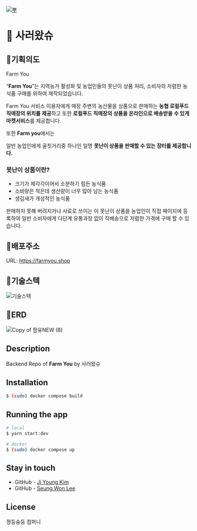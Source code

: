 [![뿌](https://user-images.githubusercontent.com/104861931/182099786-e270c694-89e3-43a3-abd3-4c36e18570d5.jpg)](https://farmback.shop/graphql)


# 🌽 사러왔슈

## 🍎**기획의도**

Farm You

“**Farm You**”는 지역농가 활성화 및 농업인들의 못난이 상품 처리, 소비자의 저렴한 농식품 구매를 위하여 제작되었습니다.

Farm You 서비스 이용자에게 매장 주변의 농산물을 상품으로 판매하는 **농협 로컬푸드 직매장의 위치를 제공**하고 또한 **로컬푸드 직매장의 상품을 온라인으로 배송받을 수 있게 마켓서비스**를 제공합니다.

또한 **Farm you**에서는

일반 농업인에게 골칫거리중 하나인 일명 **못난이 상품을 판매할 수 있는 장터를 제공합니다.**

### 못난이 상품이란?

-   크기가 제각각이어서 소분하기 힘든 농식품
-   소비량은 적은데 생산량이 너무 많아 남는 농식품
-   생김새가 개성적인 농식품

판매하지 못해 버려지거나 사료로 쓰이는 이 못난이 상품을 농업인이 직접 페이지에 등록하여
일반 소비자에게 다단계 유통과정 없이 직배송으로 저렴한 가격에 구매 할 수 있습니다.

</hr>

## 🍎배포주소

URL: https://farmyou.shop

</hr>

## 🍎기술스텍

![기술스텍](https://user-images.githubusercontent.com/104861931/182105420-a4e03512-70ad-4c8c-b282-4261ffbcec22.jpg)

</hr>

## 🍎ERD

![Copy of 팜유NEW (8)](https://user-images.githubusercontent.com/104861931/182105961-022fa4bb-d590-466a-9d78-f23c3dfecd02.png)

</hr>

## Description

Backend Repo of **Farm You** by 사러왔슈

## Installation

```bash
$ (sudo) docker compose build
```

## Running the app

```bash
# local
$ yarn start:dev

# docker
$ (sudo) docker compose up
```

## Stay in touch

-   GitHub - [Ji Young Kim](https://github.com/pukkuKim/)
-   GitHub - [Seung Won Lee](https://github.com/Yeongsin-ro/)

## License

졍둥슝둥 컴퍼니

<!--  -->

